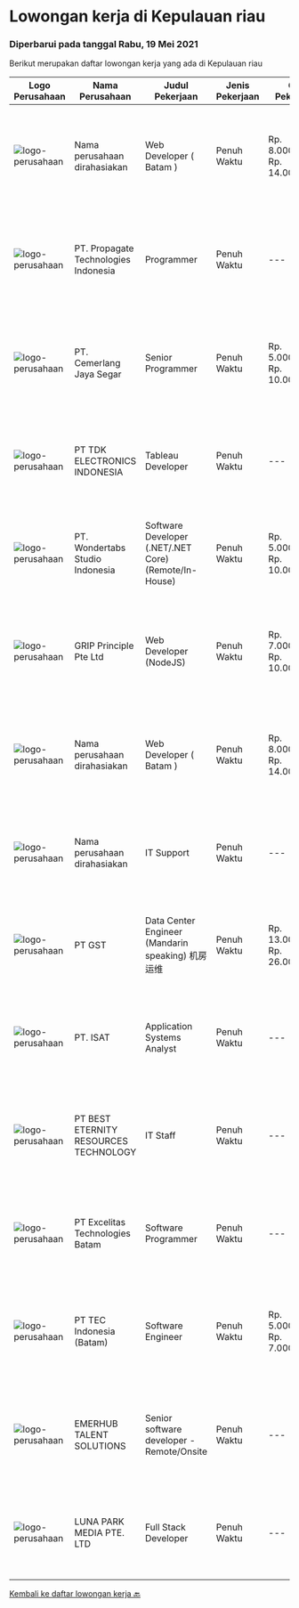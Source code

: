 
  # Lowongan kerja di Kepulauan riau

  ### Diperbarui pada tanggal Rabu, 19 Mei 2021

  Berikut merupakan daftar lowongan kerja yang ada di Kepulauan riau

  |Logo Perusahaan | Nama Perusahaan | Judul Pekerjaan | Jenis Pekerjaan | Gaji Pekerjaan | Lokasi | Deskripsi | Tanggal diunggah | Pranala |
  | -------------- | --------------- | --------------- | --------- | --------- | -------------- | ------- | ----------- | ----------- |
  |![logo-perusahaan](https://us.123rf.com/450wm/pavelstasevich/pavelstasevich1811/pavelstasevich181101027/112815900-stock-vector-no-image-available-icon-flat-vector.jpg?ver=6)|Nama perusahaan dirahasiakan|Web Developer ( Batam )|Penuh Waktu|Rp. 8.000.000-Rp. 14.000.000|Kepulauan Riau|Responsibilities-Build complex Web applications-Build server side infrastructure.-Contribute in all phases of the development lifecycle-Write well...|Selasa, 18 Mei 2021|https://www.jobstreet.co.id/id/job/web-developer-batam-8517276/origin/sg?token=0~ec398172-58ae-44eb-bf60-33dd3b532b98&sectionRank=1&jobId=jobstreet-sg-job-8517276|
|![logo-perusahaan](https://us.123rf.com/450wm/pavelstasevich/pavelstasevich1811/pavelstasevich181101027/112815900-stock-vector-no-image-available-icon-flat-vector.jpg?ver=6)|PT. Propagate Technologies Indonesia|Programmer|Penuh Waktu|---|Batam|Candidate must possess at least Bachelor's Degree in Computer Science/Information Technology or equivalent. At least 2 Year(s) of working experience...|Selasa, 11 Mei 2021|https://www.jobstreet.co.id/id/job/programmer-3516851?token=0~ec398172-58ae-44eb-bf60-33dd3b532b98&sectionRank=2&jobId=jobstreet-id-job-3516851|
|![logo-perusahaan](https://image-service-cdn.seek.com.au/a3119a7ed3c7e511e2a1456ae661006bd1d7acaa/ee4dce1061f3f616224767ad58cb2fc751b8d2dc)|PT. Cemerlang Jaya Segar|Senior Programmer|Penuh Waktu|Rp. 5.000.000-Rp. 10.000.000|Batam|Requirements: If accepted, willing to be placed in Batam More than 2 years professional experience in Web Development Required Skills: Nodejs,...|Jumat, 14 Mei 2021|https://www.jobstreet.co.id/id/job/senior-programmer-3524632?token=0~ec398172-58ae-44eb-bf60-33dd3b532b98&sectionRank=3&jobId=jobstreet-id-job-3524632|
|![logo-perusahaan](https://image-service-cdn.seek.com.au/06fc1b1a35685ed89d33f0bae42945089dafdcbc/ee4dce1061f3f616224767ad58cb2fc751b8d2dc)|PT TDK ELECTRONICS INDONESIA|Tableau Developer|Penuh Waktu|---|Batam|Proven experience of working as a data scientist, or in a developer role, would be advantageous. Applicants should also be able to demonstrate their...|Jumat, 14 Mei 2021|https://www.jobstreet.co.id/id/job/tableau-developer-3520604?token=0~ec398172-58ae-44eb-bf60-33dd3b532b98&sectionRank=4&jobId=jobstreet-id-job-3520604|
|![logo-perusahaan](https://image-service-cdn.seek.com.au/af3bbf4dbcc0036347610a8a9bc4d26f8ff1d553/ee4dce1061f3f616224767ad58cb2fc751b8d2dc)|PT. Wondertabs Studio Indonesia|Software Developer (.NET/.NET Core) (Remote/In-House)|Penuh Waktu|Rp. 5.000.000-Rp. 10.000.000|Batam|Wondertabs is a digital IT start-up that focused on providing professional branding, web/eCommerce design, and custom software development solutions...|Selasa, 11 Mei 2021|https://www.jobstreet.co.id/id/job/software-developer-net-net-core-remote-in-house-3529318?token=0~ec398172-58ae-44eb-bf60-33dd3b532b98&sectionRank=5&jobId=jobstreet-id-job-3529318|
|![logo-perusahaan](https://image-service-cdn.seek.com.au/8c51cf5dbd86347d252e50eeeb10453b339c5fb7/ee4dce1061f3f616224767ad58cb2fc751b8d2dc)|GRIP Principle Pte Ltd|Web Developer (NodeJS)|Penuh Waktu|Rp. 7.000.000-Rp. 10.000.000|Batam|WHAT YOU WILL LEARN  Strengthen your full-stack programming skills You'll learn how to write clean code by adhering to our programming best practices...|Senin, 10 Mei 2021|https://www.jobstreet.co.id/id/job/web-developer-nodejs-3528415?token=0~ec398172-58ae-44eb-bf60-33dd3b532b98&sectionRank=6&jobId=jobstreet-id-job-3528415|
|![logo-perusahaan](https://us.123rf.com/450wm/pavelstasevich/pavelstasevich1811/pavelstasevich181101027/112815900-stock-vector-no-image-available-icon-flat-vector.jpg?ver=6)|Nama perusahaan dirahasiakan|Web Developer ( Batam )|Penuh Waktu|Rp. 8.000.000-Rp. 14.000.000|Kepulauan Riau|Responsibilities-Build complex Web applications-Build server side infrastructure.-Contribute in all phases of the development lifecycle-Write well...|Sabtu, 08 Mei 2021|https://www.jobstreet.co.id/id/job/web-developer-batam-8529483/origin/sg?token=0~ec398172-58ae-44eb-bf60-33dd3b532b98&sectionRank=7&jobId=jobstreet-sg-job-8529483|
|![logo-perusahaan](https://us.123rf.com/450wm/pavelstasevich/pavelstasevich1811/pavelstasevich181101027/112815900-stock-vector-no-image-available-icon-flat-vector.jpg?ver=6)|Nama perusahaan dirahasiakan|IT Support|Penuh Waktu|---|Batam|Requirements &amp; Qualifications: Minimum Bachelor Degree in Computer Science/Information Technology from reputable university Minimum 3 year(s)...|Kamis, 06 Mei 2021|https://www.jobstreet.co.id/id/job/it-support-3525576?token=0~ec398172-58ae-44eb-bf60-33dd3b532b98&sectionRank=8&jobId=jobstreet-id-job-3525576|
|![logo-perusahaan](https://us.123rf.com/450wm/pavelstasevich/pavelstasevich1811/pavelstasevich181101027/112815900-stock-vector-no-image-available-icon-flat-vector.jpg?ver=6)|PT GST|Data Center Engineer (Mandarin speaking) 机房运维|Penuh Waktu|Rp. 13.000.000-Rp. 26.000.000|Kepulauan Riau|In charge of DC day-to-day Operations Installation/ Configuration/ Troubleshoot Fiber Optic, Routers, Switches and other devices Familiar with...|Minggu, 09 Mei 2021|https://www.jobstreet.co.id/id/job/data-center-engineer-mandarin-speaking-机房运维-3527529?token=0~ec398172-58ae-44eb-bf60-33dd3b532b98&sectionRank=9&jobId=jobstreet-id-job-3527529|
|![logo-perusahaan](https://image-service-cdn.seek.com.au/656751b24171179707a10b1910b9c4c764a5330b/ee4dce1061f3f616224767ad58cb2fc751b8d2dc)|PT. ISAT|Application Systems Analyst|Penuh Waktu|---|Batam|Primary role purpose:Application Support Analyst will be responsible to provide technical support for existing applications and supporting the...|Sabtu, 01 Mei 2021|https://www.jobstreet.co.id/id/job/application-systems-analyst-3514114?token=0~ec398172-58ae-44eb-bf60-33dd3b532b98&sectionRank=10&jobId=jobstreet-id-job-3514114|
|![logo-perusahaan](https://image-service-cdn.seek.com.au/51577f02e513555dd264889f38073596282605f6/ee4dce1061f3f616224767ad58cb2fc751b8d2dc)|PT BEST ETERNITY RESOURCES TECHNOLOGY|IT Staff|Penuh Waktu|---|Batam|Recruitments: Candidate must possess at least SMU in any field. Required language(s): Mandarin At least 1 year(s) of working experience in the related...|Senin, 26 April 2021|https://www.jobstreet.co.id/id/job/it-staff-3516680?token=0~ec398172-58ae-44eb-bf60-33dd3b532b98&sectionRank=11&jobId=jobstreet-id-job-3516680|
|![logo-perusahaan](https://image-service-cdn.seek.com.au/7e925cd25074be56c2d0f05f4ec17e72fcdb2b40/ee4dce1061f3f616224767ad58cb2fc751b8d2dc)|PT Excelitas Technologies Batam|Software Programmer|Penuh Waktu|---|Batam|Lead assigned digitalization project and any project related to Industry 4.0 journey in manufacturing plant. Testing and evaluating new programs...|Senin, 26 April 2021|https://www.jobstreet.co.id/id/job/software-programmer-3516544?token=0~ec398172-58ae-44eb-bf60-33dd3b532b98&sectionRank=12&jobId=jobstreet-id-job-3516544|
|![logo-perusahaan](https://image-service-cdn.seek.com.au/18922dc24234f64060e074f0e7093dddd2da8344/ee4dce1061f3f616224767ad58cb2fc751b8d2dc)|PT TEC Indonesia (Batam)|Software Engineer|Penuh Waktu|Rp. 5.000.000-Rp. 7.000.000|Batam|Bachelor degree in Electrical Engineer/Computer Science Good skill to operate C++ or familiar with C#, Android, VB, Java, web programming Good...|Selasa, 27 April 2021|https://www.jobstreet.co.id/id/job/software-engineer-3517551?token=0~ec398172-58ae-44eb-bf60-33dd3b532b98&sectionRank=13&jobId=jobstreet-id-job-3517551|
|![logo-perusahaan](https://image-service-cdn.seek.com.au/956863e93e04787db617ea3231d4e0793b12d127/ee4dce1061f3f616224767ad58cb2fc751b8d2dc)|EMERHUB TALENT SOLUTIONS|Senior software developer - Remote/Onsite|Penuh Waktu|---|Batam|SENIOR SOFTWARE ENGINEER Our client is a well-known and respected Singaporean software company.  They are currently in growth mode and looking to add...|Selasa, 27 April 2021|https://www.jobstreet.co.id/id/job/senior-software-developer-remote-onsite-3517521?token=0~ec398172-58ae-44eb-bf60-33dd3b532b98&sectionRank=14&jobId=jobstreet-id-job-3517521|
|![logo-perusahaan](https://image-service-cdn.seek.com.au/ed39ffa51d97572ebd56424a81ac1408af6f891a/ee4dce1061f3f616224767ad58cb2fc751b8d2dc)|LUNA PARK MEDIA PTE. LTD|Full Stack Developer|Penuh Waktu|---|Batam|We are looking for an enthusiastic candidate who wants to join our team in Batam and contribute to the international growth of our online advertising...|Kamis, 22 April 2021|https://www.jobstreet.co.id/id/job/full-stack-developer-8494395/origin/sg?token=0~ec398172-58ae-44eb-bf60-33dd3b532b98&sectionRank=15&jobId=jobstreet-sg-job-8494395|


  [Kembali ke daftar lowongan kerja 🔙](../README.md#daftar-lowongan-kerja)
  
